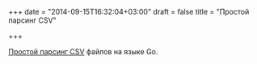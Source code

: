 +++
date = "2014-09-15T16:32:04+03:00"
draft = false
title = "Простой парсинг CSV"

+++

<p><a href="http://blog.spidergears.in/2014/09/gocsvgo-simple-csv-parsing-with-go.html">Простой парсинг CSV</a> файлов на языке Go.</p>

